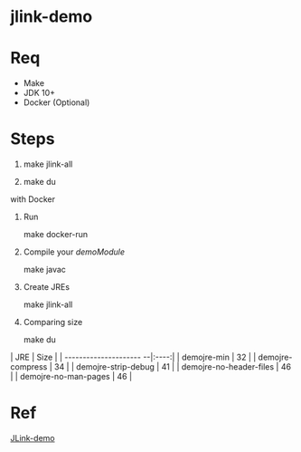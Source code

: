 # jlink-demo

# Req

* Make
* JDK 10+
* Docker (Optional)

# Steps

1. make jlink-all

2. make du

with Docker

1. Run

    make docker-run

2. Compile your *demoModule*

    make javac

3. Create JREs

    make jlink-all

4. Comparing size

    make du

| JRE                     | Size |
| --------------------- --|:----:|
| demojre-min             | 32   |
| demojre-compress        | 34   |
| demojre-strip-debug     | 41   |
| demojre-no-header-files | 46   |
| demojre-no-man-pages    | 46   |


# Ref

[JLink-demo](https://www.geeksforgeeks.org/jlink-java-linker)